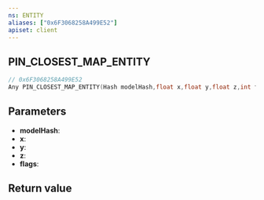 ```yaml
---
ns: ENTITY
aliases: ["0x6F3068258A499E52"]
apiset: client
---
```

## PIN_CLOSEST_MAP_ENTITY

```c
// 0x6F3068258A499E52
Any PIN_CLOSEST_MAP_ENTITY(Hash modelHash,float x,float y,float z,int flags);
```


## Parameters
* **modelHash**:
* **x**:
* **y**:
* **z**:
* **flags**:

## Return value


